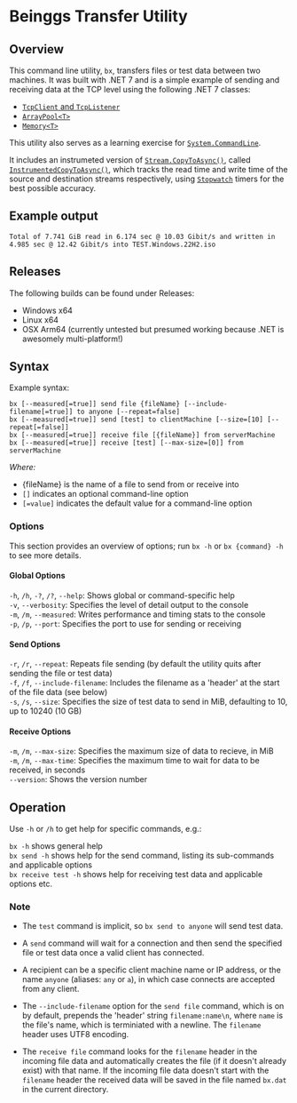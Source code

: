 # Beinggs Transfer Utility

## Overview

This command line utility, `bx`, transfers files or test data between two machines. It was built with .NET 7 and
is a simple example of sending and receiving data at the TCP level using the following .NET 7 classes:

- [`TcpClient` and `TcpListener`](https://learn.microsoft.com/dotnet/fundamentals/networking/sockets/tcp-classes)
- [`ArrayPool<T>`](https://learn.microsoft.com/dotnet/api/system.buffers.arraypool-1)
- [`Memory<T>`](https://learn.microsoft.com/dotnet/api/system.memory-1)

This utility also serves as a learning exercise for
[`System.CommandLine`](https://learn.microsoft.com/dotnet/standard/commandline/).

It includes an instrumeted version of
[`Stream.CopyToAsync()`](https://learn.microsoft.com/dotnet/api/system.io.stream.copytoasync), called
[`InstrumentedCopyToAsync()`](https://github.com/FuzzyPhilip/Transfer/blob/main/Extensions/StreamExtensions.cs#L30),
which tracks the read time and write time of the source and destination streams respectively, using
[`Stopwatch`](https://learn.microsoft.com/dotnet/api/system.diagnostics.stopwatch) timers for the best possible
accuracy.

## Example output

``` shell
Total of 7.741 GiB read in 6.174 sec @ 10.03 Gibit/s and written in 4.985 sec @ 12.42 Gibit/s into TEST.Windows.22H2.iso
```

## Releases

The following builds can be found under Releases:

- Windows x64
- Linux x64
- OSX Arm64 (currently untested but presumed working because .NET is awesomely multi-platform!)

## Syntax

Example syntax:

``` shell
bx [--measured[=true]] send file {fileName} [--include-filename[=true]] to anyone [--repeat=false]
bx [--measured[=true]] send [test] to clientMachine [--size=[10] [--repeat[=false]]
bx [--measured[=true]] receive file [{fileName}] from serverMachine
bx [--measured[=true]] receive [test] [--max-size=[0]] from serverMachine
```

*Where:*

- {fileName} is the name of a file to send from or receive into
- `[]` indicates an optional command-line option
- `[=value]` indicates the default value for a command-line option

### Options

This section provides an overview of options; run `bx -h` or `bx {command} -h` to see more details.

#### Global Options

`-h`, `/h`, `-?`, `/?`, `--help`: Shows global or command-specific help\
`-v`, `--verbosity`: Specifies the level of detail output to the console\
`-m`, `/m`, `--measured`: Writes performance and timing stats to the console\
`-p`, `/p`, `--port`: Specifies the port to use for sending or receiving

#### Send Options

`-r`, `/r`, `--repeat`: Repeats file sending (by default the utility quits after sending the file or test data)\
`-f`, `/f`, `--include-filename`: Includes the filename as a 'header' at the start of the file data (see below)\
`-s`, `/s`, `--size`: Specifies the size of test data to send in MiB, defaulting to 10, up to 10240 (10 GB)

#### Receive Options

`-m`, `/m`, `--max-size`: Specifies the maximum size of data to recieve, in MiB\
`-m`, `/m`, `--max-time`: Specifies the maximum time to wait for data to be received, in seconds\
`--version`: Shows the version number

## Operation

Use `-h` or `/h` to get help for specific commands, e.g.:

`bx -h` shows general help\
`bx send -h` shows help for the send command, listing its sub-commands and applicable options\
`bx receive test -h` shows help for receiving test data and applicable options
etc.

### Note

- The `test` command is implicit, so `bx send to anyone` will send test data.

- A `send` command will wait for a connection and then send the specified file or test data once a
valid client has connected.

- A recipient can be a specific client machine name or IP address, or the name `anyone` (aliases:
`any` or `a`), in which case connects are accepted from any client.

- The `--include-filename` option for the `send file` command, which is on by default, prepends the
'header' string `filename:name\n`, where `name` is the file's name, which is terminiated with a
newline. The `filename` header uses UTF8 encoding.

- The `receive file` command looks for the `filename` header in the incoming file data and
automatically creates the file (if it doesn't already exist) with that name. If the incoming file
data doesn't start with the `filename` header the received data will be saved in the file named
`bx.dat` in the current directory.
